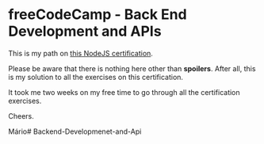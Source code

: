 # freeCodeCamp - Back End Development and APIs

This is my path on [this NodeJS certification](https://www.freecodecamp.org/learn/back-end-development-and-apis/).

Please be aware that there is nothing here other than **spoilers**. After all, this is my solution to all the exercises
on this certification.

It took me two weeks on my free time to go through all the certification exercises.

Cheers.

Mário# Backend-Developmenet-and-Api

